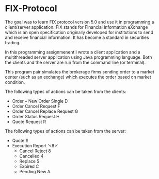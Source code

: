# FIX-Protocol
<p>The goal was to learn FIX protocol version 5.0 and use it in programming a client/server application. FIX stands for Financial Information eXchange which is an open specification originally developed for institutions to send and receive financial information. It has become a standard in securities trading. </p>
<p>In this programming assignmenent I wrote a client application and a multithreaded server application using Java programming language. Both the clients and the server are run from the command line (or terminal). </p>
<p>This program pair simulates the brokerage firms sending order to a market center (such as an exchange) which executes the order based on market condition. </p>
The following types of actions can be taken from the clients:
<ul>
     <li>Order – New Order Single D</li>
     <li>Order Cancel Request F</li>
     <li>Order Cancel Replace Request G</li>
     <li>Order Status Request H</li>
     <li>Quote Request R</li>
</ul>
The following types of actions can be taken from the server:
<ul>
     <li>Quote S</li>
     <li>Execution Report '<8>'
        <ul>
        <li>Cancel Reject 8</li>
        <li>Cancelled 4</li>
        <li>Replace 5</li>
        <li>Expired C</li>
        <li>Pending New A</li>
        </ul>
        </li>
</ul>
